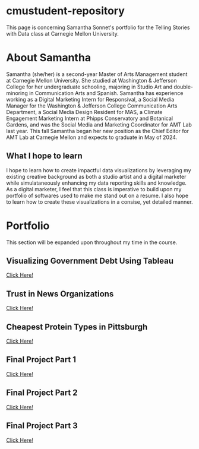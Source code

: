 # cmustudent-repository
This page is concerning Samantha Sonnet's portfolio for the Telling Stories with Data class at Carnegie Mellon University.

# About Samantha
Samantha (she/her) is a second-year Master of Arts Management student at Carnegie Mellon University. She studied at Washington & Jefferson College for her undergraduate schooling, majoring in Studio Art and double-minoring in Communication Arts and Spanish. Samantha has experience working as a Digital Marketing Intern for Responsival, a Social Media Manager for the Washington & Jefferson College Communication Arts Department, a Social Media Design Resident for MAS, a Climate Engagement Marketing Intern at Phipps Conservatory and Botanical Gardens, and was the Social Media and Marketing Coordinator for AMT Lab last year. This fall Samantha began her new position as the Chief Editor for AMT Lab at Carnegie Mellon and expects to graduate in May of 2024.

## What I hope to learn
I hope to learn how to create impactful data visualizations by leveraging my existing creative background as both a studio artist and a digital marketer while simulataneously enhancing my data reporting skills and knowledge. As a digital marketer, I feel that this class is imperative to build upon my portfolio of softwares used to make me stand out on a resume. I also hope to learn how to create these visualizations in a consise, yet detailed manner.

# Portfolio
This section will be expanded upon throughout my time in the course.

## Visualizing Government Debt Using Tableau
[Click Here!](/governmentdebt.md)

## Trust in News Organizations
[Click Here!](/trustinnewsorganizations.md)

## Cheapest Protein Types in Pittsburgh
[Click Here!](/proteinsbyprice.md)

## Final Project Part 1
[Click Here!](/finalproject.md)

## Final Project Part 2
[Click Here!](/finalprojectparttwo.md)

## Final Project Part 3
[Click Here!](/finalprojectpartthree.md)
